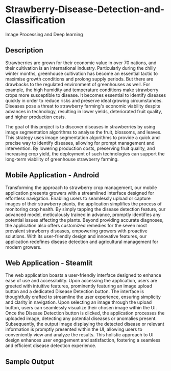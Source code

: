 # Strawberry-Disease-Detection-and-Classification
Image Processing and Deep learning

## Description
Strawberries are grown for their economic value in over 70 nations, and their cultivation is an international industry. Particularly during the chilly winter months, greenhouse cultivation has become an essential tactic to maximise growth conditions and prolong supply periods. But there are drawbacks to the regulated environment of greenhouses as well. For example, the high humidity and temperature conditions make strawberry crops more susceptible to disease. It becomes essential to identify diseases quickly in order to reduce risks and preserve ideal growing circumstances. Diseases pose a threat to strawberry farming's economic viability despite advances in technology, resulting in lower yields, deteriorated fruit quality, and higher production costs.

The goal of this project is to discover diseases in strawberries by using image segmentation algorithms to analyse the fruit, blossoms, and leaves. This strategy uses image segmentation algorithms to provide a quick and precise way to identify diseases, allowing for prompt management and intervention. By lowering production costs, preserving fruit quality, and increasing crop yield, the deployment of such technologies can support the long-term viability of greenhouse strawberry farming.

## Mobile Application - Android
Transforming the approach to strawberry crop management, our mobile application presents growers with a streamlined interface designed for effortless navigation. Enabling users to seamlessly upload or capture images of their strawberry plants, the application simplifies the process of monitoring crop health. By simply tapping the disease detection feature, our advanced model, meticulously trained in advance, promptly identifies any potential issues affecting the plants. Beyond providing accurate diagnoses, the application also offers customized remedies for the seven most prevalent strawberry diseases, empowering growers with proactive solutions. With its user-friendly design and innovative features, our application redefines disease detection and agricultural management for modern growers.

## Web Application - Steamlit
The web application boasts a user-friendly interface designed to enhance ease of use and accessibility. Upon accessing the application, users are greeted with intuitive features, prominently featuring an image upload button and a dedicated Disease Detection button. The interface is thoughtfully crafted to streamline the user experience, ensuring simplicity and clarity in navigation. Upon selecting an image through the upload button, users can seamlessly visualize their chosen image within the UI. Once the Disease Detection button is clicked, the application processes the uploaded image, detecting any potential diseases or anomalies present. Subsequently, the output image displaying the detected disease or relevant information is promptly presented within the UI, allowing users to conveniently view and analyze the results. This holistic approach to UI design enhances user engagement and satisfaction, fostering a seamless and efficient disease detection experience.

## Sample Output
